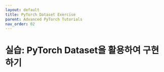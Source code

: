 ```yaml
---
layout: default
title: PyTorch Dataset Exercise
parent: Advanced PyTorch Tutorials
nav_order: 02
---
```


# 실습: PyTorch Dataset을 활용하여 구현하기

